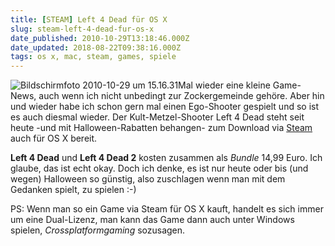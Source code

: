 ```yaml
---
title: [STEAM] Left 4 Dead für OS X
slug: steam-left-4-dead-fur-os-x
date_published: 2010-10-29T13:18:46.000Z
date_updated: 2018-08-22T09:38:16.000Z
tags: os x, mac, steam, games, spiele
---
```


![Bildschirmfoto 2010-10-29 um 15.16.31](//picdump.thafaker.de/2010/10/Bildschirmfoto-2010-10-29-um-15.16.31.png)Mal wieder eine kleine Game-News, auch wenn ich nicht unbedingt zur Zockergemeinde gehöre. Aber hin und wieder habe ich schon gern mal einen Ego-Shooter gespielt und so ist es auch diesmal wieder. Der Kult-Metzel-Shooter Left 4 Dead steht seit heute -und mit Halloween-Rabatten behangen- zum Download via [Steam](__GHOST_URL__/steam-fur-osx-steht-zum-download-bereit/) auch für OS X bereit.

**Left 4 Dead** und **Left 4 Dead 2** kosten zusammen als *Bundle* 14,99 Euro. Ich glaube, das ist echt okay. Doch ich denke, es ist nur heute oder bis (und wegen) Halloween so günstig, also zuschlagen wenn man mit dem Gedanken spielt, zu spielen :-)

PS: Wenn man so ein Game via Steam für OS X kauft, handelt es sich immer um eine Dual-Lizenz, man kann das Game dann auch unter Windows spielen, *Crossplatformgaming* sozusagen.
